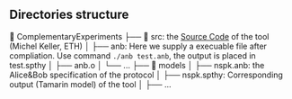 ## Directories structure


📂 ComplementaryExperiments
├── 📂 src: the [Source Code](https://infsec.ethz.ch/research/software/anb.html) of the tool (Michel Keller, ETH)
│ ├── anb: Here we supply a execuable file after compliation. Use command `./anb test.anb`, the output is placed in test.spthy
│ ├── anb.o
│ └── ...
├── 📂 models
│ ├── nspk.anb: the Alice&Bob specification of the protocol
│ ├── nspk.spthy: Corresponding output (Tamarin model) of the tool
│ ├── ...
